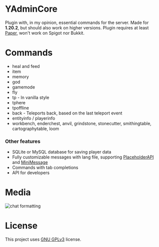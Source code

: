 # YAdminCore
Plugin with, in my opinion, essential commands for the server. Made for **1.20.2**, but should also work on higher versions.
Plugin requires at least [Paper](https://github.com/PaperMC/Paper), won't work on Spigot nor Bukkit.

# Commands
- heal and feed
- item
- memory
- god
- gamemode
- fly
- tp - In vanilla style
- tphere
- tpoffline
- back - Teleports back, based on the last teleport event
- entityinfo / playerinfo
- workbench, enderchest, anvil, grindstone, stonecutter, smithingtable, cartographytable, loom

### Other features
- SQLite or MySQL database for saving player data
- Fully customizable messages with lang file, supporting [PlaceholderAPI](https://github.com/PlaceholderAPI/PlaceholderAPI) and [MiniMessage](https://docs.advntr.dev/minimessage/index.html)
- Commands with tab completions
- API for developers

# Media
![chat formatting](https://i.imgur.com/HKyHemA.gif)

# License
This project uses [GNU GPLv3](https://github.com/Ynfuien/YAdminCore/main/blob/LICENSE) license.